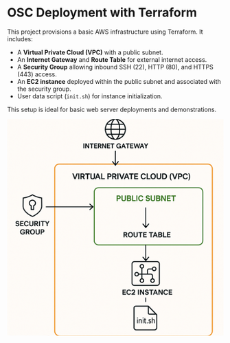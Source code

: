 # OSC Deployment with Terraform

This project provisions a basic AWS infrastructure using Terraform. It includes:

- A **Virtual Private Cloud (VPC)** with a public subnet.
- An **Internet Gateway** and **Route Table** for external internet access.
- A **Security Group** allowing inbound SSH (22), HTTP (80), and HTTPS (443) access.
- An **EC2 instance** deployed within the public subnet and associated with the security group.
- User data script (`init.sh`) for instance initialization.

This setup is ideal for basic web server deployments and demonstrations.

![diagram](images/architecture.png)
